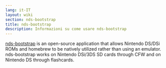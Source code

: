 ```yaml
---
lang: it-IT
layout: wiki
section: nds-bootstrap
title: nds-bootstrap
description: Informazioni su come usare nds-bootstrap
---
```


[nds-bootstrap](https://github.com/DS-Homebrew/nds-bootstrap) is an open-source application that allows Nintendo DS/DSi ROMs and homebrew to be natively utilized rather than using an emulator. nds-bootstrap works on Nintendo DSi/3DS SD cards through CFW and on Nintendo DS through flashcards.
